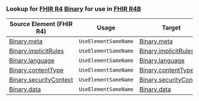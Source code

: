### Lookup for [FHIR R4](https://hl7.org/fhir/R4/) [Binary](https://hl7.org/fhir/R4/Binary.html) for use in [FHIR R4B](https://hl7.org/fhir/R4B/)

| Source Element (FHIR R4) | Usage | Target |
| -------------- | ----- | ------ |
| [Binary.meta](https://hl7.org/fhir/R4/Binary.html#resource) | `UseElementSameName` | [Binary.meta](https://hl7.org/fhir/R4B/Binary.html#resource) |
| [Binary.implicitRules](https://hl7.org/fhir/R4/Binary.html#resource) | `UseElementSameName` | [Binary.implicitRules](https://hl7.org/fhir/R4B/Binary.html#resource) |
| [Binary.language](https://hl7.org/fhir/R4/Binary.html#resource) | `UseElementSameName` | [Binary.language](https://hl7.org/fhir/R4B/Binary.html#resource) |
| [Binary.contentType](https://hl7.org/fhir/R4/Binary.html#resource) | `UseElementSameName` | [Binary.contentType](https://hl7.org/fhir/R4B/Binary.html#resource) |
| [Binary.securityContext](https://hl7.org/fhir/R4/Binary.html#resource) | `UseElementSameName` | [Binary.securityContext](https://hl7.org/fhir/R4B/Binary.html#resource) |
| [Binary.data](https://hl7.org/fhir/R4/Binary.html#resource) | `UseElementSameName` | [Binary.data](https://hl7.org/fhir/R4B/Binary.html#resource) |
